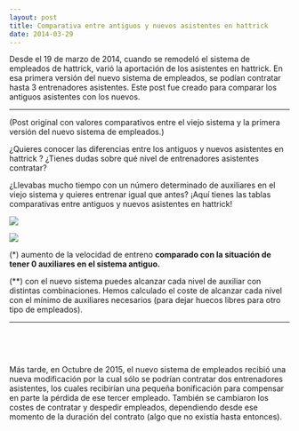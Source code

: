```yaml
---
layout: post
title: Comparativa entre antiguos y nuevos asistentes en hattrick
date: 2014-03-29
---
```


Desde el 19 de marzo de 2014, cuando se remodeló el sistema de empleados de hattrick, varió la aportación de los asistentes en hattrick. En esa primera versión del nuevo sistema de empleados, se podían contratar hasta 3 entrenadores asistentes. Este post fue creado para comparar los antiguos asistentes con los nuevos.

* * *

(Post original con valores comparativos entre el viejo sistema y la primera versión del nuevo sistema de empleados.)

¿Quieres conocer las diferencias entre los antiguos y nuevos asistentes en hattrick ? ¿Tienes dudas sobre qué nivel de entrenadores asistentes contratar?

¿Llevabas mucho tiempo con un número determinado de auxiliares en el viejo sistema y quieres entrenar igual que antes? ¡Aquí tienes las tablas comparativas entre antiguos y nuevos asistentes en hattrick!

![](http://i62.tinypic.com/v8hnph.png)

![](http://i58.tinypic.com/34r8183.png)

(\*) aumento de la velocidad de entreno **comparado con la situación de** **tener 0 auxiliares en el sistema antiguo.**

(\*\*) con el nuevo sistema puedes alcanzar cada nivel de auxiliar con distintas combinaciones. Hemos calculado el coste de alcanzar cada nivel con el mínimo de auxiliares necesarios (para dejar huecos libres para otro tipo de empleados).

* * *

 

 

Más tarde, en Octubre de 2015, el nuevo sistema de empleados recibió una nueva modificación por la cual sólo se podrían contratar dos entrenadores asistentes, los cuales recibirían una pequeña bonificación para compensar en parte la pérdida de ese tercer empleado. También se cambiaron los costes de contratar y despedir empleados, dependiendo desde ese momento de la duración del contrato (algo que no existía hasta entonces).
